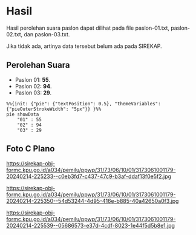 # Hasil

Hasil perolehan suara paslon dapat dilihat pada file paslon-01.txt, paslon-02.txt, dan paslon-03.txt.

Jika tidak ada, artinya data tersebut belum ada pada SIREKAP.

## Perolehan Suara

 * Paslon 01: **55**.
 * Paslon 02: **94**.
 * Paslon 03: **29**.

```mermaid
%%{init: {"pie": {"textPosition": 0.5}, "themeVariables": {"pieOuterStrokeWidth": "5px"}} }%%
pie showData
    "01" : 55
    "02" : 94
    "03" : 29
```
## Foto C Plano

https://sirekap-obj-formc.kpu.go.id/a034/pemilu/ppwp/31/73/06/10/01/3173061001179-20240214-225233--c0eb3fd7-c437-47c9-b3af-ddaf13f0e5f2.jpg

https://sirekap-obj-formc.kpu.go.id/a034/pemilu/ppwp/31/73/06/10/01/3173061001179-20240214-225350--54d53244-4d95-416e-b885-40a42650a0f3.jpg

https://sirekap-obj-formc.kpu.go.id/a034/pemilu/ppwp/31/73/06/10/01/3173061001179-20240214-225539--05686573-e37d-4cdf-8023-1e44f5d5b8e1.jpg
